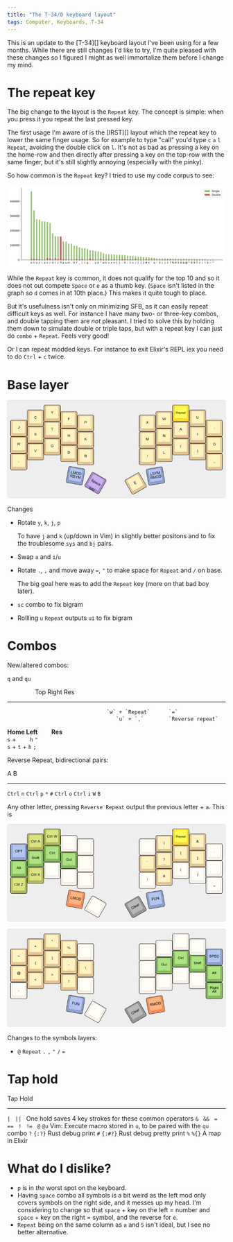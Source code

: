 ```yaml
---
title: "The T-34/0 keyboard layout"
tags: Computer, Keyboards, T-34
---
```


This is an update to the [T-34][] keyboard layout I've been using for a few months. While there are still changes I'd like to try, I'm quite pleased with these changes so I figured I might as well immortalize them before I change my mind.


# The repeat key

The big change to the layout is the `Repeat` key. The concept is simple: when you press it you repeat the last pressed key.

The first usage I'm aware of is the [IRST][] layout which the repeat key to lower the same finger usage. So for example to type "call" you'd type `c` `a` `l` `Repeat`, avoiding the double click on `l`. It's not as bad as pressing a key on the home-row and then directly after pressing a key on the top-row with the same finger, but it's still slightly annoying (especially with the pinky).

So how common is the `Repeat` key? I tried to use my code corpus to see:

![](/images/t-34-0/repeat-freq.svg)

While the `Repeat` key is common, it does not qualify for the top 10 and so it does not out compete `Space` or `e` as a thumb key. (`Space` isn't listed in the graph so `d` comes in at 10th place.) This makes it quite tough to place.

But it's usefulness isn't only on minimizing SFB, as it can easily repeat difficult keys as well. For instance I have many two- or three-key combos, and double tapping them are *not* pleasant. I tried to solve this by holding them down to simulate double or triple taps, but with a repeat key I can just do `combo` + `Repeat`. Feels very good!

Or I can repeat modded keys. For instance to exit Elixir's REPL iex you need to do `Ctrl` + `c` twice.


# Base layer

![](/images/t-34-0/base.png)

Changes

- Rotate `y`, `k`, `j`, `p`

  To have `j` and `k` (up/down in Vim) in slightly better positons and to fix the troublesome `sys` and `bj` pairs.

- Swap `a` and `i`/`u`

- Rotate `.`, `,` and move away `=`, `"` to make space for `Repeat` and `/` on base.

  The big goal here was to add the `Repeat` key (more on that bad boy later).

- `sc` combo to fix bigram

- Rollling `u` `Repeat` outputs `ui` to fix bigram


# Combos

New/altered combos:

`q` and `qu`

                                    Top Right           Res
----------          -----           ------------        --------
                                    `w` + `Repeat`      `=`
                                       `u` + `,`        `Reverse repeat`
**Home Left**       **Res**        
`s` +   `h`             `"`            
`s` + `t` + `h`           `;`           

Reverse Repeat, bidirectional pairs:

A                   B
--------------      ----------------
`Ctrl` `n`          `Ctrl` `p`
`*`                 `#`
`Ctrl` `o`          `Ctrl` `i`
`W`                 `B`

Any other letter, pressing `Reverse Repeat` output the previous letter + `a`. This is 


![](/images/t-34-0/lmod.png)

![](/images/t-34-0/rmod.png)

Changes to the symbols layers:

- `@` `Repeat` `.` `,` `"` `/` `=`


# Tap hold

Tap             Hold
-----           ------      -----
`|`             ` || `      One hold saves 4 key strokes for these common operators
`&`             ` && `
`=`             ` == `
`!`             ` != `
`@`             `@u`        Vim: Execute macro stored in `u`, to be paired with the `qu` combo
`?`             `{:?}`      Rust debug print
`#`             `{:#?}`     Rust debug pretty print
`%`             `%{}`       A map in Elixir


# What do I dislike?

- `p` is in *the* worst spot on the keyboard.
- Having `space` combo all symbols is a bit weird as the left mod only covers symbols on the right side, and it messes up my head. I'm considering to change so that `space` + key on the left = number and `space` + key on the right = symbol, and the reverse for `e`.
- `Repeat` being on the same column as `a` and `5` isn't ideal, but I see no better alternative.

[ISRT]: https://notgate.github.io/layout/
